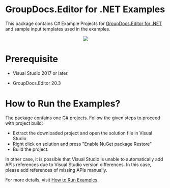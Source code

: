# GroupDocs.Editor for .NET Examples

This package contains C# Example Projects for [GroupDocs.Editor for .NET](https://products.groupdocs.com/editor/net) and sample input templates used in the examples.

<p align="center">
  <a title="Download complete GroupDocs.Editor for .NET Example source code" href="https://github.com/groupdocs-editor/GroupDocs.Editor-for-.NET/archive/master.zip">
	<img src="https://raw.github.com/AsposeExamples/java-examples-dashboard/master/images/downloadZip-Button-Large.png" />
  </a>
</p>

# Prerequisite

+ Visual Studio 2017 or later.

+ GroupDocs.Editor 20.3


# How to Run the Examples?

The package contains one C# projects. Follow the given steps to proceed with project build:

* Extract the downloaded project and open the solution file in Visual Studio
* Right click on solution and press "Enable NuGet package Restore"
* Build the project.

In other case, it is possible that Visual Studio is unable to automatically add APIs references due to Visual Studio version differences. In this case, please add references of missing APIs manually.

For more details, visit  [How to Run Examples](https://docs.groupdocs.com/display/editornet/How+to+Run+Examples).
